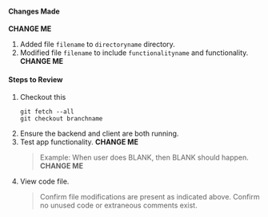 #### Changes Made

**CHANGE ME**
1. Added file `filename` to `directoryname` directory.
2. Modified file `filename` to include `functionalityname` and functionality.
**CHANGE ME**

#### Steps to Review

1. Checkout this 
   ```
   git fetch --all
   git checkout branchname
   ```
2. Ensure the backend and client are both running.
4. Test app functionality.
   **CHANGE ME**
   > Example: When user does BLANK, then BLANK should happen.
   > **CHANGE ME**
5. View code file.
   > Confirm file modifications are present as indicated above.
   > Confirm no unused code or extraneous comments exist.

